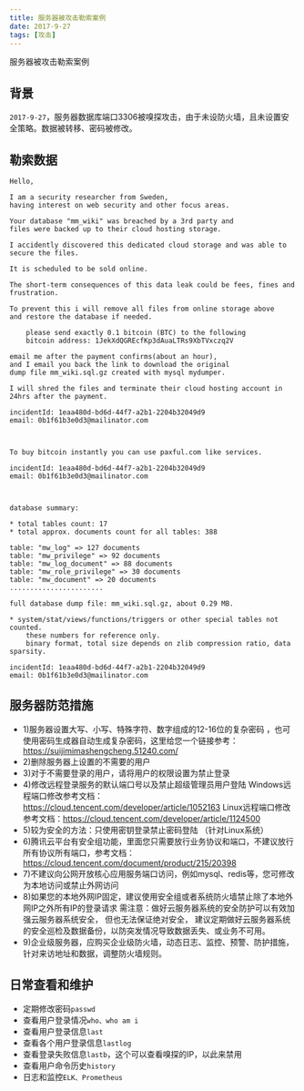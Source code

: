 ```yaml
---
title: 服务器被攻击勒索案例
date: 2017-9-27
tags: [攻击]
---
```


服务器被攻击勒索案例

<!--more-->

## 背景
``2017-9-27``，服务器数据库端口3306被嗅探攻击，由于未设防火墙，且未设置安全策略。数据被转移、密码被修改。

## 勒索数据

```
Hello,

I am a security researcher from Sweden, 
having interest on web security and other focus areas.

Your database "mm_wiki" was breached by a 3rd party and
files were backed up to their cloud hosting storage.

I accidently discovered this dedicated cloud storage and was able to secure the files.

It is scheduled to be sold online.

The short-term consequences of this data leak could be fees, fines and frustration.

To prevent this i will remove all files from online storage above
and restore the database if needed.

    please send exactly 0.1 bitcoin (BTC) to the following 
    bitcoin address: 1JekXdQGREcfKp3dAuaLTRs9XbTVxczq2V

email me after the payment confirms(about an hour),
and I email you back the link to download the original 
dump file mm_wiki.sql.gz created with mysql mydumper.

I will shred the files and terminate their cloud hosting account in 24hrs after the payment.

incidentId: 1eaa480d-bd6d-44f7-a2b1-2204b32049d9
email: 0b1f61b3e0d3@mailinator.com



To buy bitcoin instantly you can use paxful.com like services.

incidentId: 1eaa480d-bd6d-44f7-a2b1-2204b32049d9
email: 0b1f61b3e0d3@mailinator.com



database summary:

* total tables count: 17
* total approx. documents count for all tables: 388

table: "mw_log" => 127 documents
table: "mw_privilege" => 92 documents
table: "mw_log_document" => 88 documents
table: "mw_role_privilege" => 30 documents
table: "mw_document" => 20 documents
.......................

full database dump file: mm_wiki.sql.gz, about 0.29 MB.

* system/stat/views/functions/triggers or other special tables not counted.
    these numbers for reference only.
    binary format, total size depends on zlib compression ratio, data sparsity.

incidentId: 1eaa480d-bd6d-44f7-a2b1-2204b32049d9
email: 0b1f61b3e0d3@mailinator.com
```

## 服务器防范措施

- 1)服务器设置大写、小写、特殊字符、数字组成的12-16位的复杂密码 ，也可使用密码生成器自动生成复杂密码，这里给您一个链接参考：https://suijimimashengcheng.51240.com/
- 2)删除服务器上设置的不需要的用户
- 3)对于不需要登录的用户，请将用户的权限设置为禁止登录
- 4)修改远程登录服务的默认端口号以及禁止超级管理员用户登陆
Windows远程端口修改参考文档：https://cloud.tencent.com/developer/article/1052163
Linux远程端口修改参考文档：https://cloud.tencent.com/developer/article/1124500
- 5)较为安全的方法：只使用密钥登录禁止密码登陆 （针对Linux系统）
- 6)腾讯云平台有安全组功能，里面您只需要放行业务协议和端口，不建议放行所有协议所有端口，参考文档： https://cloud.tencent.com/document/product/215/20398
- 7)不建议向公网开放核心应用服务端口访问，例如mysql、redis等，您可修改为本地访问或禁止外网访问
- 8)如果您的本地外网IP固定，建议使用安全组或者系统防火墙禁止除了本地外网IP之外所有IP的登录请求
需注意：做好云服务器系统的安全防护可以有效加强云服务器系统安全， 但也无法保证绝对安全， 建议定期做好云服务器系统的安全巡检及数据备份，以防突发情况导致数据丢失、或业务不可用。
- 9)企业级服务器，应购买企业级防火墙，动态日志、监控、预警、防护措施，针对来访地址和数据，调整防火墙规则。


## 日常查看和维护

- 定期修改密码``passwd``
- 查看用户登录情况``who、who am i``
- 查看用户登录信息``last``
- 查看各个用户登录信息``lastlog``
- 查看登录失败信息``lastb``，这个可以查看嗅探的IP，以此来禁用
- 查看用户命令历史``history``
- 日志和监控``ELK、Prometheus``